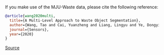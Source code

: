 If you make use of the MJU-Waste data, please cite the following reference:

``` bibtex 
@article{wang2020multi,
  title={A Multi-Level Approach to Waste Object Segmentation},
  author={Wang, Tao and Cai, Yuanzheng and Liang, Lingyu and Ye, Dongyi},
  journal={Sensors},
  year={2020}
}
```

[Source](https://github.com/realwecan/mju-waste)